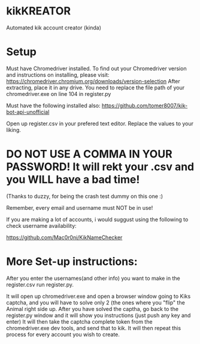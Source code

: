 # kikKREATOR
Automated kik account creator (kinda)

# Setup
Must have Chromedriver installed. To find out your Chromedriver version and instructions on installing, please visit: https://chromedriver.chromium.org/downloads/version-selection After extracting, place it in any drive. You need to replace the file path of your chromedriver.exe on line 104 in register.py

Must have the following installed also: https://github.com/tomer8007/kik-bot-api-unofficial

Open up register.csv in your prefered text editor. Replace the values to your liking.
# DO NOT USE A COMMA IN YOUR PASSWORD! It will rekt your .csv and you WILL have a bad time!
(Thanks to duzzy, for being the crash test dummy on this one :)

Remember, every email and username must NOT be in use!

If you are making a lot of accounts, i would suggust using the following to check username availability:

https://github.com/Mac0r0ni/KikNameChecker

# More Set-up instructions: 
After you enter the usernames(and other info) you want to make in the register.csv run register.py.

It will open up chromedriver.exe and open a browser window going to Kiks captcha, and you will have to solve only 2 (the ones where you "flip" the Animal right side up.
After you have solved the captha, go back to the register.py window and it will show you instructions (just push any key and enter)
It will then take the captcha complete token from the chromedriver.exe dev tools, and send that to kik.
It will then repeat this process for every account you wish to create.
